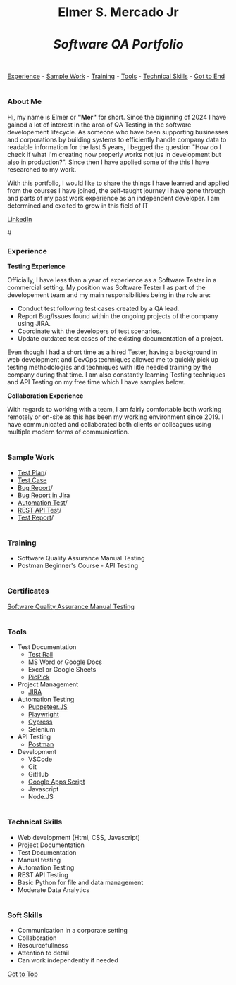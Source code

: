 # <div align="center">Elmer S. Mercado Jr  <br> <h5> Software QA Portfolio<h5></div>


[Experience](#experience) - [Sample Work](#sample-work) - [Training](#training) - [Tools](#tools) - [Technical Skills](#technical-skills) - [Got to End](#soft-skills) 


# <h3>About Me</h3>

Hi, my name is Elmer or **"Mer"** for short. Since the biginning of 2024 I have gained a lot of interest in the area of QA Testing in the software developement lifecycle. As someone who have been supporting businesses and corporations by building systems to efficiently handle company data to readable information for the last 5 years, I begged the question "How do I check if what I'm creating now properly works not jus in development but also in production?". Since then I have applied some of the this I have researched to my work.

With this portfolio, I would like to share the things I have learned and applied from the courses I have joined, the self-taught journey I have gone through and parts of my past work experience as an independent developer. I am determined and excited to grow in this field of IT 

[LinkedIn](www.linkedin.com/in/elmer-mercado-jr-054b6b162)

#<h3>Experience</h3>

**Testing Experience**

Officially, I have less than a year of experience as a Software Tester in a commercial setting. My position was Software Tester I as part of the developement team and my main responsibilities being in the role are: 
- Conduct test following test cases created by a QA lead.
- Report Bug/Issues found within the ongoing projects of the company using JIRA.
- Coordinate with the developers of test scenarios. 
- Update outdated test cases of the existing documentation of a project.

Even though I had a short time as a hired Tester, having a background in web development and DevOps techniques allowed me to quickly pick up testing methodologies and techniques with litle needed training by the company during that time. I am also constantly learning Testing techniques and API Testing on my free time which I have samples below.

**Collaboration Experience**

 With regards to working with a team, I am fairly comfortable both working remotely or on-site as this has been my working environment since 2019. I have communicated and collaborated both clients or colleagues using multiple modern forms of communication.

# <h3>Sample Work</h3>

* [Test Plan]()/
* [Test Case](https://docs.google.com/document/d/1rswsSuCYKROazp8FPwjWFGVsRL5JMdIM/edit?usp=sharing&ouid=103417413379000261196&rtpof=true&sd=true)
* [Bug Report]()/
* [Bug Report in Jira](https://docs.google.com/document/d/10nUX5rXID0vEW5E4P7AB7rn2MmHWEAQP/edit?usp=sharing&ouid=103417413379000261196&rtpof=true&sd=true)
* [Automation Test]()/
* [REST API Test](https://github.com/ESMercado/Software-QA-Portfolio/blob/aca7b6413e351484170d55980250a06c54e74a2d/API%20Testing%20-%20Postman.md)/
* [Test Report]()/
  
# <h3>Training</h3>

- Software Quality Assurance Manual Testing
- Postman Beginner's Course - API Testing

# <h3>Certificates</h3>

[Software Quality Assurance Manual Testing](https://drive.google.com/file/d/1rrIm3YzpIHZZot9mC2Y6b9hJSIKERWX0/view?usp=sharing)

# <h3>Tools</h3>

- Test Documentation
  - [Test Rail](https://www.testrail.com/)
  - MS Word or Google Docs
  - Excel or Google Sheets
  - [PicPick](https://picpick.app/en/)
- Project Management
  - [JIRA](https://www.atlassian.com/software/jira)
- Automation Testing
  - [Puppeteer.JS](https://pptr.dev/)
  - [Playwright](https://playwright.dev/)
  - [Cypress](https://www.cypress.io/)
  - Selenium
- API Testing
  - [Postman](https://www.postman.com/)
- Development
  - VSCode
  - Git
  - GitHub
  - [Google Apps Script](https://www.google.com/script/start/)
  - Javascript
  - Node.JS

# <h3>Technical Skills</h3>

- Web development (Html, CSS, Javascript)
- Project Documentation
- Test Documentation
- Manual testing
- Automation Testing
- REST API Testing
- Basic Python for file and data management
- Moderate Data Analytics 

# <h3>Soft Skills</h3>

- Communication in a corporate setting
- Collaboration
- Resourcefullness
- Attention to detail
- Can work independently if needed


[Got to Top](#elmer-s-mercado-jr----software-qa-portfolio)
